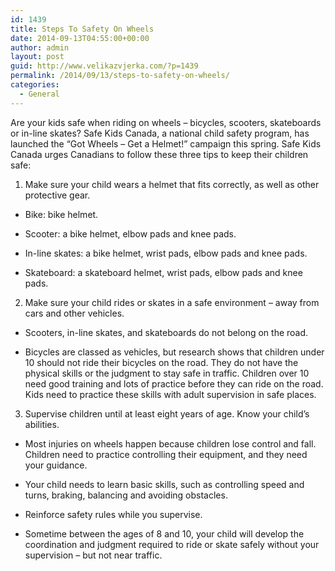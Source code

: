 ```yaml
---
id: 1439
title: Steps To Safety On Wheels
date: 2014-09-13T04:55:00+00:00
author: admin
layout: post
guid: http://www.velikazvjerka.com/?p=1439
permalink: /2014/09/13/steps-to-safety-on-wheels/
categories:
  - General
---
```

Are your kids safe when riding on wheels &#8211; bicycles, scooters, skateboards or in-line skates? Safe Kids Canada, a national child safety program, has launched the &#8220;Got Wheels &#8211; Get a Helmet!&#8221; campaign this spring. Safe Kids Canada urges Canadians to follow these three tips to keep their children safe:

1. Make sure your child wears a helmet that fits correctly, as well as other protective gear.

* Bike: bike helmet.

* Scooter: a bike helmet, elbow pads and knee pads.

* In-line skates: a bike helmet, wrist pads, elbow pads and knee pads.

* Skateboard: a skateboard helmet, wrist pads, elbow pads and knee pads. 

2. Make sure your child rides or skates in a safe environment &#8211; away from cars and other vehicles.

* Scooters, in-line skates, and skateboards do not belong on the road.

* Bicycles are classed as vehicles, but research shows that children under 10 should not ride their bicycles on the road. They do not have the physical skills or the judgment to stay safe in traffic. Children over 10 need good training and lots of practice before they can ride on the road. Kids need to practice these skills with adult supervision in safe places. 

3. Supervise children until at least eight years of age. Know your child&#8217;s abilities.

* Most injuries on wheels happen because children lose control and fall. Children need to practice controlling their equipment, and they need your guidance.

* Your child needs to learn basic skills, such as controlling speed and turns, braking, balancing and avoiding obstacles.

* Reinforce safety rules while you supervise.

* Sometime between the ages of 8 and 10, your child will develop the coordination and judgment required to ride or skate safely without your supervision &#8211; but not near traffic.